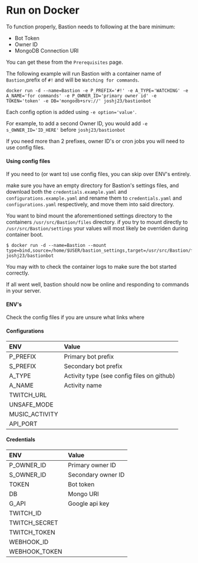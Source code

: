 # Run on Docker

To function properly, Bastion needs to following at the bare minimum:

* Bot Token
* Owner ID
* MongoDB Connection URI

You can get these from the `Prerequisites` page. 

The following example will run Bastion with a container name of `Bastion`,prefix of `#!` and will be `Watching for commands`.

```text
docker run -d --name=Bastion -e P_PREFIX='#!' -e A_TYPE='WATCHING' -e A_NAME='for commands' -e P_OWNER_ID='primary owner id' -e TOKEN='token' -e DB='mongodb+srv://' joshj23/bastionbot
```

Each config option is added using `-e option='value'`.

For example, to add a second Owner ID, you would add `-e s_OWNER_ID='ID_HERE'` before `joshj23/bastionbot`

If you need more than 2 prefixes, owner ID's or cron jobs you will need to use config files.

#### Using config files

If you need to \(or want to\) use config files, you can skip over ENV's entirely.

make sure you have an empty directory for Bastion's settings files, and download both the `credentials.example.yaml` and `configurations.example.yaml` and rename them to `credentials.yaml` and `configurations.yaml` respectively, and move them into said directory.

You want to bind mount the aforementioned settings directory to the containers `/usr/src/Bastion/files` directory. if you try to mount directly to `/usr/src/Bastion/settings` your values will most likely be overriden during container boot.

```text
$ docker run -d --name=Bastion --mount type=bind,source=/home/$USER/bastion_settings,target=/usr/src/Bastion/files joshj23/bastionbot
```

You may with to check the container logs to make sure the bot started correctly.

If all went well, bastion should now be online and responding to commands in your server.

#### ENV's

Check the config files if you are unsure what links where

#### Configurations

| ENV | Value |
| :--- | :--- |
| P\_PREFIX | Primary bot prefix |
| S\_PREFIX | Secondary bot prefix |
| A\_TYPE | Activity type \(see config files on github\) |
| A\_NAME | Activity name |
| TWITCH\_URL |  |
| UNSAFE\_MODE |  |
| MUSIC\_ACTIVITY |  |
| API\_PORT |  |

#### Credentials

| ENV | Value |
| :--- | :--- |
| P\_OWNER\_ID | Primary owner ID |
| S\_OWNER\_ID | Secondary owner ID |
| TOKEN | Bot token |
| DB | Mongo URI |
| G\_API | Google api key |
| TWITCH\_ID |  |
| TWITCH\_SECRET |  |
| TWITCH\_TOKEN |  |
| WEBHOOK\_ID |  |
| WEBHOOK\_TOKEN |  |

